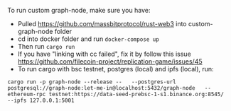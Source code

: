 To run custom graph-node, make sure you have:
- Pulled https://github.com/massbitprotocol/rust-web3 into custom-graph-node folder
- cd into docker folder and run `docker-compose up`
- Then run `cargo run`
- If you have "linking with cc failed", fix it by follow this issue https://github.com/filecoin-project/replication-game/issues/45
- To run cargo with bsc testnet, postgres (local) and ipfs (local), run:
```shell
cargo run -p graph-node --release --   --postgres-url postgresql://graph-node:let-me-in@localhost:5432/graph-node   --ethereum-rpc testnet:https://data-seed-prebsc-1-s1.binance.org:8545/   --ipfs 127.0.0.1:5001
```
